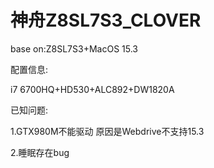 # 神舟Z8SL7S3_CLOVER

base on:Z8SL7S3+MacOS 15.3

配置信息:

i7 6700HQ+HD530+ALC892+DW1820A

已知问题:

1.GTX980M不能驱动 原因是Webdrive不支持15.3

2.睡眠存在bug
